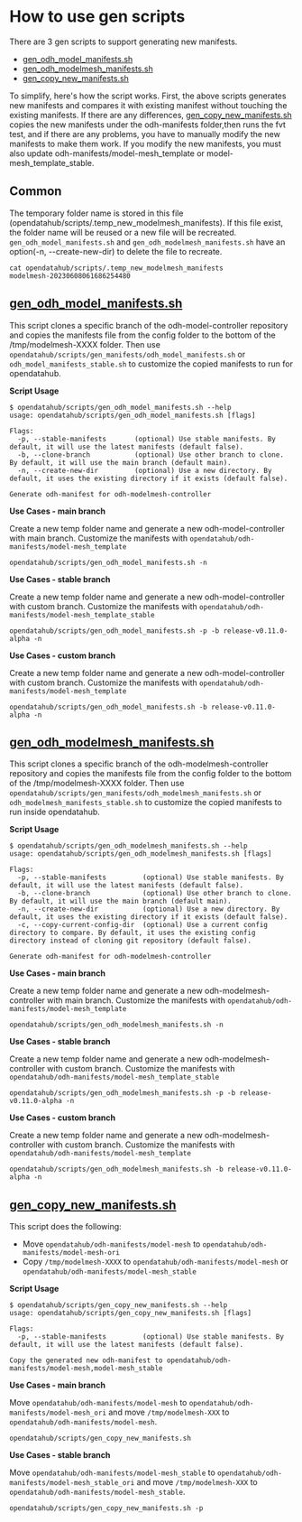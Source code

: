 # How to use gen scripts

There are 3 gen scripts to support generating new manifests.
- [gen_odh_model_manifests.sh](../scripts/gen_odh_model_manifests.sh)
- [gen_odh_modelmesh_manifests.sh](../scripts/gen_odh_modelmesh_manifests.sh)
- [gen_copy_new_manifests.sh](../scripts/gen_copy_new_manifests.h)

To simplify, here's how the script works.
First, the above scripts generates new manifests and compares it with existing manifest without touching the existing manifests. If there are any differences, [gen_copy_new_manifests.sh](../scripts/gen_copy_new_manifests.h) copies the new manifests under the odh-manifests folder,then runs the fvt test, and if there are any problems, you have to manually modify the new manifests to make them work. If you modify the new manifests, you must also update odh-manifests/model-mesh_template or model-mesh_template_stable.

## Common

The temporary folder name is stored in this file (opendatahub/scripts/.temp_new_modelmesh_manifests). If this file exist, the folder name will be reused or a new file will be recreated. `gen_odh_model_manifests.sh` and `gen_odh_modelmesh_manifests.sh` have an option(-n, --create-new-dir) to delete the file to recreate.

```
cat opendatahub/scripts/.temp_new_modelmesh_manifests
modelmesh-20230608061686254480
```

## [gen_odh_model_manifests.sh](../scripts/gen_odh_model_manifests.sh)

This script clones a specific branch of the odh-model-controller repository and copies the manifests file from the config folder to the bottom of the /tmp/modelmesh-XXXX folder. Then use `opendatahub/scripts/gen_manifests/odh_model_manifests.sh` or `odh_model_manifests_stable.sh` to customize the copied manifests to run for opendatahub.

**Script Usage**

```
$ opendatahub/scripts/gen_odh_model_manifests.sh --help
usage: opendatahub/scripts/gen_odh_model_manifests.sh [flags]

Flags:
  -p, --stable-manifests       (optional) Use stable manifests. By default, it will use the latest manifests (default false).
  -b, --clone-branch           (optional) Use other branch to clone. By default, it will use the main branch (default main).
  -n, --create-new-dir         (optional) Use a new directory. By default, it uses the existing directory if it exists (default false).

Generate odh-manifest for odh-modelmesh-controller
```

**Use Cases - main branch**

Create a new temp folder name and generate a new odh-model-controller with main branch. Customize the manifests with `opendatahub/odh-manifests/model-mesh_template`

```
opendatahub/scripts/gen_odh_model_manifests.sh -n
```

**Use Cases - stable branch**

Create a new temp folder name and generate a new odh-model-controller with custom branch. Customize the manifests with `opendatahub/odh-manifests/model-mesh_template_stable`

```
opendatahub/scripts/gen_odh_model_manifests.sh -p -b release-v0.11.0-alpha -n
```

**Use Cases - custom branch**

Create a new temp folder name and generate a new odh-model-controller with custom branch. Customize the manifests with `opendatahub/odh-manifests/model-mesh_template`

```
opendatahub/scripts/gen_odh_model_manifests.sh -b release-v0.11.0-alpha -n
```

## [gen_odh_modelmesh_manifests.sh](../scripts/gen_odh_modelmesh_manifests.sh)

This script clones a specific branch of the odh-modelmesh-controller repository and copies the manifests file from the config folder to the bottom of the /tmp/modelmesh-XXXX folder. Then use `opendatahub/scripts/gen_manifests/odh_modelmesh_manifests.sh` or `odh_modelmesh_manifests_stable.sh` to customize the copied manifests to run inside opendatahub.

**Script Usage**

```
$ opendatahub/scripts/gen_odh_modelmesh_manifests.sh --help
usage: opendatahub/scripts/gen_odh_modelmesh_manifests.sh [flags]

Flags:
  -p, --stable-manifests         (optional) Use stable manifests. By default, it will use the latest manifests (default false).
  -b, --clone-branch             (optional) Use other branch to clone. By default, it will use the main branch (default main).
  -n, --create-new-dir           (optional) Use a new directory. By default, it uses the existing directory if it exists (default false).
  -c, --copy-current-config-dir  (optional) Use a current config directory to compare. By default, it uses the existing config directory instead of cloning git repository (default false).

Generate odh-manifest for odh-modelmesh-controller
```

**Use Cases - main branch**

Create a new temp folder name and generate a new odh-modelmesh-controller with main branch. Customize the manifests with `opendatahub/odh-manifests/model-mesh_template`

```
opendatahub/scripts/gen_odh_modelmesh_manifests.sh -n
```

**Use Cases - stable branch**

Create a new temp folder name and generate a new odh-modelmesh-controller with custom branch. Customize the manifests with `opendatahub/odh-manifests/model-mesh_template_stable`

```
opendatahub/scripts/gen_odh_modelmesh_manifests.sh -p -b release-v0.11.0-alpha -n
```

**Use Cases - custom branch**

Create a new temp folder name and generate a new odh-modelmesh-controller with custom branch. Customize the manifests with `opendatahub/odh-manifests/model-mesh_template`

```
opendatahub/scripts/gen_odh_modelmesh_manifests.sh -b release-v0.11.0-alpha -n
```

## [gen_copy_new_manifests.sh](../scripts/gen_copy_new_manifests.h)

This script does the following:

- Move `opendatahub/odh-manifests/model-mesh` to `opendatahub/odh-manifests/model-mesh-ori`
- Copy `/tmp/modelmesh-XXXX` to `opendatahub/odh-manifests/model-mesh` or `opendatahub/odh-manifests/model-mesh_stable`

**Script Usage**

```
$ opendatahub/scripts/gen_copy_new_manifests.sh --help
usage: opendatahub/scripts/gen_copy_new_manifests.sh [flags]

Flags:
  -p, --stable-manifests         (optional) Use stable manifests. By default, it will use the latest manifests (default false).

Copy the generated new odh-manifest to opendatahub/odh-manifests/model-mesh,model-mesh_stable
```

**Use Cases - main branch**

Move `opendatahub/odh-manifests/model-mesh` to `opendatahub/odh-manifests/model-mesh_ori` and move `/tmp/modelmesh-XXX` to `opendatahub/odh-manifests/model-mesh`.

```
opendatahub/scripts/gen_copy_new_manifests.sh
```

**Use Cases - stable branch**

Move `opendatahub/odh-manifests/model-mesh_stable` to `opendatahub/odh-manifests/model-mesh_stable_ori` and move `/tmp/modelmesh-XXX` to `opendatahub/odh-manifests/model-mesh_stable`.

```
opendatahub/scripts/gen_copy_new_manifests.sh -p
```
